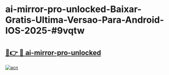 # ai-mirror-pro-unlocked-Baixar-Gratis-Ultima-Versao-Para-Android-IOS-2025-#9vqtw

# <h2><a href="https://ainizakaria.my?title=ai-mirror-pro-unlocked&ref=22M">🔗👉 🔴 ai-mirror-pro-unlocked</a></h2>

[![acn](https://github.com/user-attachments/assets/0f9c940e-d8b0-45ae-aac7-cd30a18b3e1c)](https://ainizakaria.my?title=ai-mirror-pro-unlocked&ref=22M)

